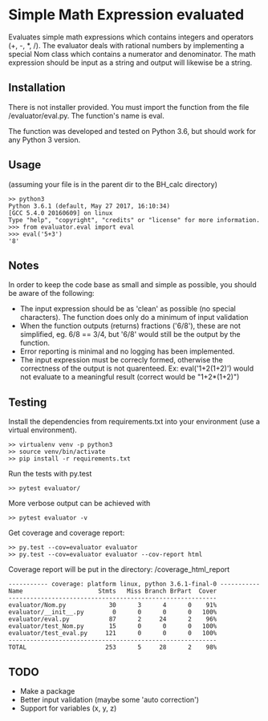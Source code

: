 # Simple Math Expression evaluated
Evaluates simple math expressions which contains integers and operators
(+, -, *, /). The evaluator deals with rational numbers by implementing
a special Nom class which contains a numerator and denominator. The 
math expression should be input as a string and output will likewise be
a string.

## Installation
There is not installer provided. You must import the function
from the file /evaluator/eval.py. The function's name is eval.

The function was developed and tested on Python 3.6, but should work for any
Python 3 version.

## Usage
(assuming your file is in the parent dir to the BH_calc directory)

```commandline
>> python3
Python 3.6.1 (default, May 27 2017, 16:10:34) 
[GCC 5.4.0 20160609] on linux
Type "help", "copyright", "credits" or "license" for more information.
>>> from evaluator.eval import eval
>>> eval('5+3')
'8'
```

## Notes
In order to keep the code base as small and simple as possible, you should be 
aware of the following:

* The input expression should be as 'clean' as possible (no special characters).
The function does only do a minimum of input validation
* When the function outputs (returns) fractions ('6/8'), these are not
simplified, eg. 6/8 == 3/4, but '6/8' would still be the output by the function.
* Error reporting is minimal and no logging has been implemented.
* The input expression must be correcly formed, otherwise the correctness of 
the output is not quarenteed. Ex: eval('1+2(1+2)') would not evaluate to 
a meaningful result (correct would be "1+2*(1+2)")



## Testing
Install the dependencies from requirements.txt into your environment (use 
a virtual environment).

```commandline
>> virtualenv venv -p python3
>> source venv/bin/activate
>> pip install -r requirements.txt
``` 
Run the tests with py.test
```commandline
>> pytest evaluator/
```
More verbose output can be achieved with
```commandline
>> pytest evaluator -v
```

Get coverage and coverage report:
```commandline
>> py.test --cov=evaluator evaluator
>> py.test --cov=evaluator evaluator --cov-report html
```
Coverage report will be put in the directory: /coverage_html_report

```commandline
----------- coverage: platform linux, python 3.6.1-final-0 -----------
Name                     Stmts   Miss Branch BrPart  Cover
----------------------------------------------------------
evaluator/Nom.py            30      3      4      0    91%
evaluator/__init__.py        0      0      0      0   100%
evaluator/eval.py           87      2     24      2    96%
evaluator/test_Nom.py       15      0      0      0   100%
evaluator/test_eval.py     121      0      0      0   100%
----------------------------------------------------------
TOTAL                      253      5     28      2    98%
```

## TODO
* Make a package
* Better input validation (maybe some 'auto correction')
* Support for variables (x, y, z)
